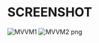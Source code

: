 # SCREENSHOT


![MVVM1](https://github.com/Pinku2004/AndroidStudioInternship1/assets/169872942/0329dedc-f866-4524-9177-6c8572acc2d2)
![MVVM2 png](https://github.com/Pinku2004/AndroidStudioInternship1/assets/169872942/2197c9d0-88fa-402c-8a7d-68a818129c3f)
